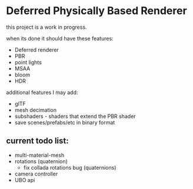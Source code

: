 # Deferred Physically Based Renderer

this project is a work in progress.

when its done it should have these features:
* Deferred renderer
* PBR
* point lights
* MSAA
* bloom
* HDR

additional features I may add:
* glTF
* mesh decimation
* subshaders - shaders that extend the PBR shader
* save scenes/prefabs/etc in binary format

## current todo list:
* multi-material-mesh
* rotations (quaternion)
  * fix collada rotations bug (quaternions)
* camera controller 
* UBO api